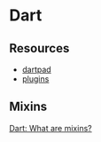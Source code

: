 # Dart

## Resources

- [dartpad](https://dartpad.dartlang.org/)
- [plugins](https://gist.github.com/Klerith/67058c9ad01e32214901fab5f664ec4f)

## Mixins

[Dart: What are mixins?](https://medium.com/flutter-community/dart-what-are-mixins-3a72344011f3)